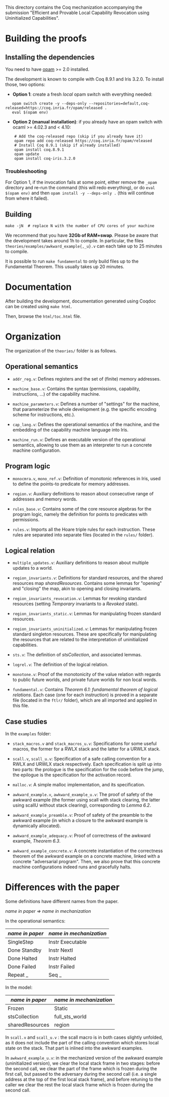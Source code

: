 This directory contains the Coq mechanization accompanying the submission
"Efficient and Provable Local Capability Revocation using Uninitialized
Capabilities".

# Building the proofs

## Installing the dependencies

You need to have [opam](https://opam.ocaml.org/) >= 2.0 installed.

The development is known to compile with Coq 8.9.1 and Iris 3.2.0. To install
those, two options:

- **Option 1**: create a fresh *local* opam switch with everything needed:

```
   opam switch create -y --deps-only --repositories=default,coq-released=https://coq.inria.fr/opam/released .
   eval $(opam env)
```

- **Option 2 (manual installation)**: if you already have an opam switch with
  ocaml >= 4.02.3 and < 4.10:

```
    # Add the coq-released repo (skip if you already have it)
    opam repo add coq-released https://coq.inria.fr/opam/released
    # Install Coq 8.9.1 (skip if already installed)
    opam install coq.8.9.1
    opam update
    opam install coq-iris.3.2.0
```

### Troubleshooting

For Option 1, if the invocation fails at some point, either remove the `_opam`
directory and re-run the command (this will redo everything), or do `eval $(opam
env)` and then `opam install -y --deps-only .` (this will continue from where it
failed).

## Building

```
make -jN  # replace N with the number of CPU cores of your machine
```

We recommend that you have **32Gb of RAM+swap**. Please be aware that the
development takes around 1h to compile. In particular, the files
`theories/examples/awkward_example{,_u}.v` can each take up to 25 minutes to
compile.

It is possible to run `make fundamental` to only build files up to the
Fundamental Theorem. This usually takes up 20 minutes.

# Documentation

After building the development, documentation generated using Coqdoc can be
created using `make html`. 

Then, browse the `html/toc.html` file.

# Organization

The organization of the `theories/` folder is as follows.

## Operational semantics

- `addr_reg.v`: Defines registers and the set of (finite) memory addresses.

- `machine_base.v`: Contains the syntax (permissions, capability, instructions,
  ...) of the capability machine.

- `machine_parameters.v`: Defines a number of "settings" for the machine, that
  parameterize the whole development (e.g. the specific encoding scheme for
  instructions, etc.).

- `cap_lang.v`: Defines the operational semantics of the machine, and the
  embedding of the capability machine language into Iris.

- `machine_run.v`: Defines an executable version of the operational semantics,
  allowing to use them as an interpreter to run a concrete machine
  configuration.

## Program logic

- `monocmra.v`, `mono_ref.v`: Definition of monotonic references in Iris, used
  to define the points-to predicate for memory addresses.

- `region.v`: Auxiliary definitions to reason about consecutive range of
  addresses and memory words.

- `rules_base.v`: Contains some of the core resource algebras for the program
  logic, namely the definition for points to predicates with permissions.

- `rules.v`: Imports all the Hoare triple rules for each instruction. These
  rules are separated into separate files (located in the `rules/` folder).

## Logical relation

- `multiple_updates.v`: Auxiliary definitions to reason about multiple updates
  to a world.

- `region_invariants.v`: Definitions for standard resources, and the shared
  resources map *sharedResources*. Contains some lemmas for "opening" and
  "closing" the map, akin to opening and closing invariants.

- `region_invariants_revocation.v`: Lemmas for revoking standard resources
  (setting *Temporary* invariants to a *Revoked* state).

- `region_invariants_static.v`: Lemmas for manipulating frozen standard
  resources.

- `region_invariants_uninitialized.v`: Lemmas for manipulating frozen standard
  singleton resources. These are specifically for manipulating the resources
  that are related to the interpretation of uninitialized capabilities.

- `sts.v`: The definition of *stsCollection*, and associated lemmas.

- `logrel.v`: The definition of the logical relation.

- `monotone.v`: Proof of the monotonicity of the value relation with regards to
  public future worlds, and private future worlds for non local words.

- `fundamental.v`: Contains *Theorem 6.1: fundamental theorem of logical
  relations*. Each case (one for each instruction) is proved in a separate file
  (located in the `ftlr/` folder), which are all imported and applied in this
  file.

## Case studies

In the `examples` folder:

- `stack_macros.v` and `stack_macros_u.v`: Specifications for some useful
  macros, the former for a RWLX stack and the latter for a URWLX stack.

- `scall.v`, `scall_u.v`: Specification of a safe calling convention for a RWLX
  and URWLX stack respectively. Each specification is split up into two parts:
  the prologue is the specification for the code before the jump, the epilogue
  is the specification for the activation record.

- `malloc.v`: A simple malloc implementation, and its specification.

- `awkward_example.v`, `awkward_example_u.v`: The proof of safety of the awkward
  example (the former using scall with stack clearing, the latter using scallU
  without stack clearing), corresponding to *Lemma 6.2*.

- `awkward_example_preamble.v`: Proof of safety of the preamble to the awkward
  example (in which a closure to the awkward example is dynamically allocated).

- `awkward_example_adequacy.v`: Proof of correctness of the awkward example,
  *Theorem 6.3*.

- `awkward_example_concrete.v`: A concrete instantiation of the correctness
  theorem of the awkward example on a concrete machine, linked with a concrete
  "adversarial program". Then, we also prove that this concrete machine
  configurations indeed runs and gracefully halts.


# Differences with the paper

Some definitions have different names from the paper.

*name in paper => name in mechanization*

In the operational semantics:

| *name in paper*   | *name in mechanization*   |
|-------------------|---------------------------|
| SingleStep        | Instr Executable          |
| Done Standby      | Instr NextI               |
| Done Halted       | Instr Halted              |
| Done Failed       | Instr Failed              |
| Repeat _          | Seq _                     |

In the model:

| *name in paper* | *name in mechanization* |
|-----------------|-------------------------|
| Frozen          | Static                  |
| stsCollection   | full_sts_world          |
| sharedResources | region                  |

In `scall.v` and `scall_u.v` : the scall macro is in both cases slightly unfolded, as it does not include the part of the calling convention which stores local state on the stack. That part is inlined into the awkward examples. 

In `awkward_example_u.v`: in the mechanized version of the awkward example (uninitialized version), we clear the local stack frame in two stages: before the second call, we clear the part of the frame which is frozen during the first call, but passed to the adversary during the second call (i.e. a single address at the top of the first local stack frame), and before retuning to the caller we clear the rest the local stack frame which is frozen during the second call.